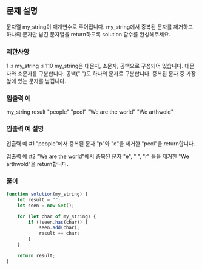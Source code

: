 ## 문제 설명

문자열 my_string이 매개변수로 주어집니다. my_string에서 중복된 문자를 제거하고 하나의 문자만 남긴 문자열을 return하도록 solution 함수를 완성해주세요.

### 제한사항

1 ≤ my_string ≤ 110
my_string은 대문자, 소문자, 공백으로 구성되어 있습니다.
대문자와 소문자를 구분합니다.
공백(" ")도 하나의 문자로 구분합니다.
중복된 문자 중 가장 앞에 있는 문자를 남깁니다.

### 입출력 예

my_string result
"people" "peol"
"We are the world" "We arthwold"

### 입출력 예 설명

입출력 예 #1
"people"에서 중복된 문자 "p"와 "e"을 제거한 "peol"을 return합니다.

입출력 예 #2
"We are the world"에서 중복된 문자 "e", " ", "r" 들을 제거한 "We arthwold"을 return합니다.

### 풀이

```javaScript
function solution(my_string) {
    let result = "";
    let seen = new Set();

    for (let char of my_string) {
        if (!seen.has(char)) {
            seen.add(char);
            result += char;
        }
    }

    return result;
}
```
